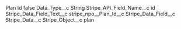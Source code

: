 <?xml version="1.0" encoding="UTF-8"?>
<CustomMetadata xmlns="http://soap.sforce.com/2006/04/metadata" xmlns:xsi="http://www.w3.org/2001/XMLSchema-instance" xmlns:xsd="http://www.w3.org/2001/XMLSchema">
    <label>Plan Id</label>
    <protected>false</protected>
    <values>
        <field>Data_Type__c</field>
        <value xsi:type="xsd:string">String</value>
    </values>
    <values>
        <field>Stripe_API_Field_Name__c</field>
        <value xsi:type="xsd:string">id</value>
    </values>
    <values>
        <field>Stripe_Data_Field_Text__c</field>
        <value xsi:type="xsd:string">stripe_npo__Plan_Id__c</value>
    </values>
    <values>
        <field>Stripe_Data_Field__c</field>
        <value xsi:nil="true"/>
    </values>
    <values>
        <field>Stripe_Data__c</field>
        <value xsi:nil="true"/>
    </values>
    <values>
        <field>Stripe_Object__c</field>
        <value xsi:type="xsd:string">plan</value>
    </values>
</CustomMetadata>

